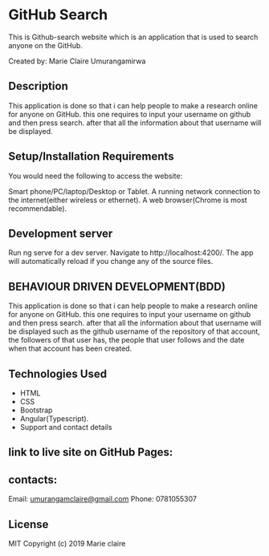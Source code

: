 # GitHub Search
This is Github-search website which is an application that is used to search anyone on the GitHub.

Created by: Marie Claire Umurangamirwa

## Description
This application is done so that i can help people to make a research online for anyone on GitHub. this one requires to input your username on github and then press search. after that all the information about that username will be displayed.

## Setup/Installation Requirements
You would need the following to access the website:

Smart phone/PC/laptop/Desktop or Tablet.
A running network connection to the internet(either wireless or ethernet).
A web browser(Chrome is most recommendable).

## Development server
Run ng serve for a dev server. Navigate to http://localhost:4200/. The app will automatically reload if you change any of the source files.
## BEHAVIOUR DRIVEN DEVELOPMENT(BDD)
This application is done so that i can help people to make a research online for anyone on GitHub. this one requires to input your username on github and then press search. after that all the information about that username will be displayed such as the github username of the repository of that account, the followers of that user has, the people that user follows and the date when that account has been created. 

## Technologies Used
* HTML
* CSS
* Bootstrap
* Angular(Typescript).
* Support and contact details
## link to live site on GitHub Pages:


## contacts:
Email: umurangamclaire@gmail.com
Phone: 0781055307

## License
MIT Copyright (c) 2019 
Marie claire 